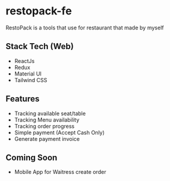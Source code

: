 # restopack-fe
RestoPack is a tools that use for restaurant that made by myself

## Stack Tech (Web)
- ReactJs
- Redux
- Material UI
- Tailwind CSS

## Features
- Tracking available seat/table
- Tracking Menu availability 
- Tracking order progress
- Simple payment (Accept Cash Only)
- Generate payment invoice

## Coming Soon
- Mobile App for Waitress create order
